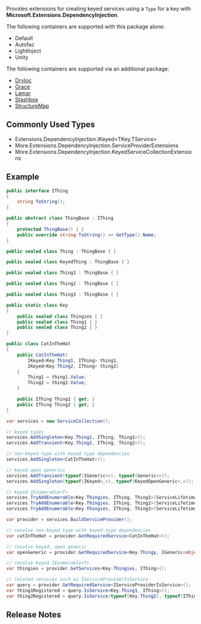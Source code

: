 ﻿Provides extensions for creating keyed services using a `Type` for a key with **Microsoft.Extensions.DependencyInjection**.

The following containers are supported with this package alone:

- Default
- Autofac
- LightInject
- Unity

The following containers are supported via an additional package:

- [DryIoc](https://www.nuget.org/packages/More.DryIoc.Extensions.DependencyInjection.Keyed)
- [Grace](https://www.nuget.org/packages/More.Grace.Extensions.DependencyInjection.Keyed)
- [Lamar](https://www.nuget.org/packages/More.Lamar.Extensions.DependencyInjection.Keyed)
- [Stashbox](https://www.nuget.org/packages/More.Stashbox.Extensions.DependencyInjection.Keyed)
- [StructureMap](https://www.nuget.org/packages/More.StructureMap.Extensions.DependencyInjection.Keyed)

## Commonly Used Types

- Extensions.DependencyInjection.IKeyed<TKey,TService>
- More.Extensions.DependencyInjection.ServiceProviderExtensions
- More.Extensions.DependencyInjection.KeyedServiceCollectionExtensions

## Example

```c#
public interface IThing
{
    string ToString();
}

public abstract class ThingBase : IThing
{
    protected ThingBase() { }
    public override string ToString() => GetType().Name;
}

public sealed class Thing : ThingBase { }

public sealed class KeyedThing : ThingBase { }

public sealed class Thing1 : ThingBase { }

public sealed class Thing2 : ThingBase { }

public sealed class Thing3 : ThingBase { }

public static class Key
{
    public sealed class Thingies { }
    public sealed class Thing1 { }
    public sealed class Thing2 { }
}

public class CatInTheHat
{
    public CatInTheHat(
        IKeyed<Key.Thing1, IThing> thing1,
        IKeyed<Key.Thing2, IThing> thing2)
    {
        Thing1 = thing1.Value;
        Thing2 = thing2.Value;
    }

    public IThing Thing1 { get; }
    public IThing Thing2 { get; }
}
```

```c#
var services = new ServiceCollection();

// keyed types
services.AddSingleton<Key.Thing1, IThing, Thing1>();
services.AddTransient<Key.Thing2, IThing, Thing2>();

// non-keyed type with keyed type dependencies
services.AddSingleton<CatInTheHat>();

// keyed open generics
services.AddTransient(typeof(IGeneric<>), typeof(Generic<>));
services.AddSingleton(typeof(IKeyed<,>), typeof(KeyedOpenGeneric<,>));

// keyed IEnumerable<T>
services.TryAddEnumerable<Key.Thingies, IThing, Thing1>(ServiceLifetime.Transient);
services.TryAddEnumerable<Key.Thingies, IThing, Thing2>(ServiceLifetime.Transient);
services.TryAddEnumerable<Key.Thingies, IThing, Thing3>(ServiceLifetime.Transient);

var provider = services.BuildServiceProvider();

// resolve non-keyed type with keyed type dependencies
var catInTheHat = provider.GetRequiredService<CatInTheHat>();

// resolve keyed, open generic
var openGeneric = provider.GetRequiredService<Key.Thingy, IGeneric<object>>();

// resolve keyed IEnumerable<T>
var thingies = provider.GetServices<Key.Thingies, IThing>();

// related services such as IServiceProviderIsService
var query = provider.GetRequiredService<IServiceProviderIsService>();
var thing1Registered = query.IsService<Key.Thing1, IThing>();
var thing2Registered = query.IsService(typeof(Key.Thing2), typeof(IThing));
```

## Release Notes

